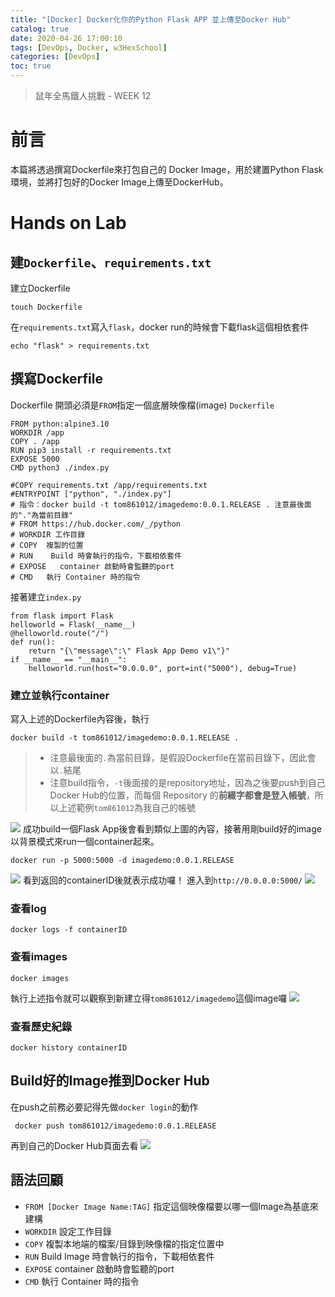 ```yaml
---
title: "[Docker] Docker化你的Python Flask APP 並上傳至Docker Hub"
catalog: true
date: 2020-04-26 17:00:10
tags: [DevOps, Docker, w3HexSchool]
categories: [DevOps]
toc: true
---
```


> 鼠年全馬鐵人挑戰 - WEEK 12

<!-- toc -->
# 前言
本篇將透過撰寫Dockerfile來打包自己的 Docker Image，用於建置Python Flask 環境，並將打包好的Docker Image上傳至DockerHub。
<!--more-->
# Hands on Lab
## 建`Dockerfile`、`requirements.txt`
建立Dockerfile
```bash=
touch Dockerfile
```
在`requirements.txt`寫入`flask`，docker run的時候會下載flask這個相依套件
```bash=
echo "flask" > requirements.txt
```
## 撰寫Dockerfile
Dockerfile 開頭必須是`FROM`指定一個底層映像檔(image)
`Dockerfile`
```dockerfile=
FROM python:alpine3.10 
WORKDIR /app 
COPY . /app 
RUN pip3 install -r requirements.txt 
EXPOSE 5000 
CMD python3 ./index.py 

#COPY requirements.txt /app/requirements.txt
#ENTRYPOINT ["python", "./index.py"]
# 指令：docker build -t tom861012/imagedemo:0.0.1.RELEASE . 注意最後面的"."為當前目錄"
# FROM https://hub.docker.com/_/python
# WORKDIR 工作目錄
# COPY  複製的位置
# RUN    Build 時會執行的指令，下載相依套件
# EXPOSE   container 啟動時會監聽的port
# CMD   執行 Container 時的指令
```
接著建立`index.py`
```python=
from flask import Flask
helloworld = Flask(__name__)
@helloworld.route("/")
def run():
    return "{\"message\":\" Flask App Demo v1\"}"
if __name__ == "__main__":
    helloworld.run(host="0.0.0.0", port=int("5000"), debug=True)
```
### 建立並執行container
寫入上述的Dockerfile內容後，執行
```dockerfile=
docker build -t tom861012/imagedemo:0.0.1.RELEASE .
```
> * 注意最後面的`.`為當前目錄，是假設Dockerfile在當前目錄下，因此會以`.`結尾
> * 注意build指令，`-t`後面接的是repository地址，因為之後要push到自己Docker Hub的位置，而每個 Repository 的**前綴字都會是登入帳號**，所以上述範例`tom861012`為我自己的帳號

![](https://i.imgur.com/LUP2WMK.png)
成功build一個Flask App後會看到類似上圖的內容，接著用剛build好的image以背景模式來run一個container起來。
```bash=
docker run -p 5000:5000 -d imagedemo:0.0.1.RELEASE
```
![](https://i.imgur.com/TF0z1uc.png)
看到返回的containerID後就表示成功囉！
進入到`http://0.0.0.0:5000/`
![](https://i.imgur.com/PsM1QQG.png)

### 查看log
```bash=
docker logs -f containerID
```
### 查看images
```bash=
docker images
```
執行上述指令就可以觀察到新建立得`tom861012/imagedemo`這個image囉
![](https://i.imgur.com/IQd1IBm.png)
### 查看歷史紀錄
```bash=
docker history containerID
```
## Build好的Image推到Docker Hub
在push之前務必要記得先做`docker login`的動作
```bash=
 docker push tom861012/imagedemo:0.0.1.RELEASE
```
再到自己的Docker Hub頁面去看
![](https://i.imgur.com/VOvYOEf.png)

## 語法回顧
* `FROM [Docker Image Name:TAG]`
指定這個映像檔要以哪一個Image為基底來建構
* `WORKDIR` 設定工作目錄
* `COPY`  複製本地端的檔案/目錄到映像檔的指定位置中
* `RUN` Build Image 時會執行的指令，下載相依套件
* `EXPOSE` container 啟動時會監聽的port
* `CMD` 執行 Container 時的指令
